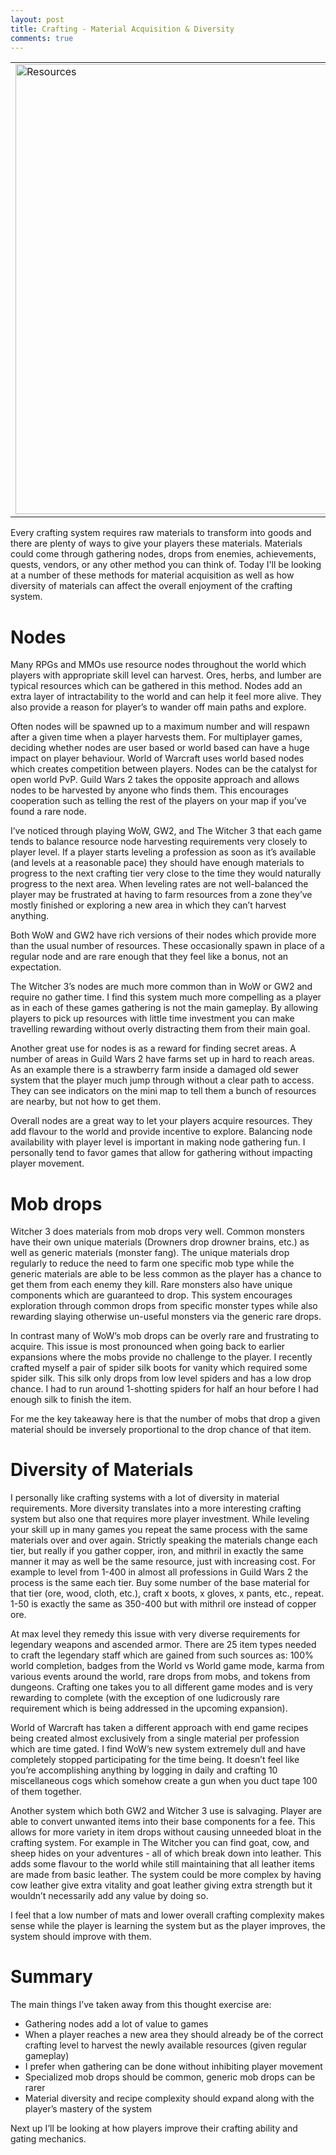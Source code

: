 ```yaml
---
layout: post
title: Crafting - Material Acquisition & Diversity
comments: true
---
```

<table style="margin-left:auto; margin-right:auto;">
  <tr>
    <td>
      <img src="{{ site.baseurl }}/images/Resources.png" alt="Resources" style="width: 720px;"/>
    </td>
  </tr>
</table>


Every crafting system requires raw materials to transform into goods and there are plenty of ways to give your players these materials. Materials could come through gathering nodes, drops from enemies, achievements, quests, vendors, or any other method you can think of. Today I'll be looking at a number of these methods for material acquisition as well as how diversity of materials can affect the overall enjoyment of the crafting system.
<span class="more"></span>

<h1>Nodes</h1>
Many RPGs and MMOs use resource nodes throughout the world which players with appropriate skill level can harvest. Ores, herbs, and lumber are typical resources which can be gathered in this method. Nodes add an extra layer of intractability to the world and can help it feel more alive. They also provide a reason for player’s to wander off main paths and explore.

Often nodes will be spawned up to a maximum number and will respawn after a given time when a player harvests them. For multiplayer games, deciding whether nodes are user based or world based can have a huge impact on player behaviour. World of Warcraft uses world based nodes which creates competition between players. Nodes can be the catalyst for open world PvP. Guild Wars 2 takes the opposite approach and allows nodes to be harvested by anyone who finds them. This encourages cooperation such as telling the rest of the players on your map if you’ve found a rare node.

I’ve noticed through playing WoW, GW2, and The Witcher 3 that each game tends to balance resource node harvesting requirements very closely to player level. If a player starts leveling a profession as soon as it’s available (and levels at a reasonable pace) they should have enough materials to progress to the next crafting tier very close to the time they would naturally progress to the next area. When leveling rates are not well-balanced the player may be frustrated at having to farm resources from a zone they’ve mostly finished or exploring a new area in which they can’t harvest anything.

Both WoW and GW2 have rich versions of their nodes which provide more than the usual number of resources. These occasionally spawn in place of a regular node and are rare enough that they feel like a bonus, not an expectation.

The Witcher 3’s nodes are much more common than in WoW or GW2 and require no gather time. I find this system much more compelling as a player as in each of these games gathering is not the main gameplay. By allowing players to pick up resources with little time investment you can make travelling rewarding without overly distracting them from their main goal.

Another great use for nodes is as a reward for finding secret areas. A number of areas in Guild Wars 2 have farms set up in hard to reach areas. As an example there is a strawberry farm inside a damaged old sewer system that the player much jump through without a clear path to access. They can see indicators on the mini map to tell them a bunch of resources are nearby, but not how to get them. 

Overall nodes are a great way to let your players acquire resources. They add flavour to the world and provide incentive to explore. Balancing node availability with player level is important in making node gathering fun. I personally tend to favor games that allow for gathering without impacting player movement. 

<h1>Mob drops</h1>
Witcher 3 does materials from mob drops very well. Common monsters have their own unique materials (Drowners drop drowner brains, etc.) as well as generic materials (monster fang). The unique materials drop regularly to reduce the need to farm one specific mob type while the generic materials are able to be less common as the player has a chance to get them from each enemy they kill. Rare monsters also have unique components which are guaranteed to drop. This system encourages exploration through common drops from specific monster types while also rewarding slaying otherwise un-useful monsters via the generic rare drops.

In contrast many of WoW’s mob drops can be overly rare and frustrating to acquire. This issue is most pronounced when going back to earlier expansions where the mobs provide no challenge to the player. I recently crafted myself a pair of spider silk boots for vanity which required some spider silk. This silk only drops from low level spiders and has a low drop chance. I had to run around 1-shotting spiders for half an hour before I had enough silk to finish the item. 

For me the key takeaway here is that the number of mobs that drop a given material should be inversely proportional to the drop chance of that item.

<h1>Diversity of Materials</h1>
I personally like crafting systems with a lot of diversity in material requirements. More diversity translates into a more interesting crafting system but also one that requires more player investment. While leveling your skill up in many games you repeat the same process with the same materials over and over again. Strictly speaking the materials change each tier, but really if you gather copper, iron, and mithril in exactly the same manner it may as well be the same resource, just with increasing cost. For example to level from 1-400 in almost all professions in Guild Wars 2 the process is the same each tier. Buy some number of the base material for that tier (ore, wood, cloth, etc.), craft x boots, x gloves, x pants, etc., repeat. 1-50 is exactly the same as 350-400 but with mithril ore instead of copper ore. 

At max level they remedy this issue with very diverse requirements for legendary weapons and ascended armor. There are 25 item types needed to craft the legendary staff which are gained from such sources as: 100% world completion, badges from the World vs World game mode, karma from various events around the world, rare drops from mobs, and tokens from dungeons. Crafting one takes you to all different game modes and is very rewarding to complete (with the exception of one ludicrously rare requirement which is being addressed in the upcoming expansion).

World of Warcraft has taken a different approach with end game recipes being created almost exclusively from a single material per profession which are time gated. I find WoW’s new system extremely dull and have completely stopped participating for the time being. It doesn’t feel like you’re accomplishing anything by logging in daily and crafting 10 miscellaneous cogs which somehow create a gun when you duct tape 100 of them together.

Another system which both GW2 and Witcher 3 use is salvaging. Player are able to convert unwanted items into their base components for a fee. This allows for more variety in item drops without causing unneeded bloat in the crafting system. For example in The Witcher you can find goat, cow, and sheep hides on your adventures - all of which break down into leather. This adds some flavour to the world while still maintaining that all leather items are made from basic leather. The system could be more complex by having cow leather give extra vitality and goat leather giving extra strength but it wouldn’t necessarily add any value by doing so.

I feel that a low number of mats and lower overall crafting complexity makes sense while the player is learning the system but as the player improves, the system should improve with them.

<h1>Summary</h1>
The main things I’ve taken away from this thought exercise are:

* Gathering nodes add a lot of value to games
* When a player reaches a new area they should already be of the correct crafting level to harvest the newly available resources (given regular gameplay)
* I prefer when gathering can be done without inhibiting player movement
* Specialized mob drops should be common, generic mob drops can be rarer
* Material diversity and recipe complexity should expand along with the player’s mastery of the system

Next up I’ll be looking at how players improve their crafting ability and gating mechanics.
